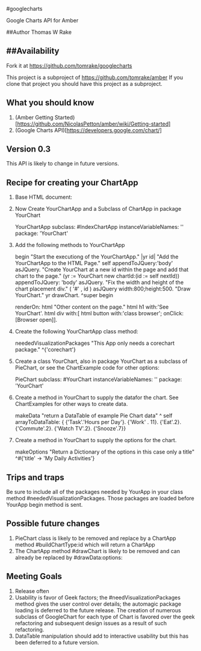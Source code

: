#googlecharts

Google Charts API for Amber

##Author
Thomas W Rake

##Availability
------------
Fork it at https://github.com/tomrake/googlecharts

This project is a subproject of https://github.com/tomrake/amber
If you clone that project you should have this project as a subproject.

## What you should know

1. (Amber Getting Started)[https://github.com/NicolasPetton/amber/wiki/Getting-started]
2. (Google Charts API)[https://developers.google.com/chart/]

Version 0.3
-----------

This API is likely to change in future versions.

## Recipe for creating your ChartApp

1) Base HTML document:

    <!DOCTYPE HTML PUBLIC "-//W3C//DTD HTML 4.01 Transitional//EN">
    <html>
      <head>
        <title>Google Charts</title>
        <script src="../../js/amber.js" type="text/javascript"></script>
        <script type="text/javascript">
    		 loadAmber({
    			files: ['GoogleLoader.js','GoogleCharts.js','YourChart.js'],
    			prefix: 'examples/googlecharts/js', // path for js files i think
    			ready: function() {
    			  $(function() {
    				smalltalk.YourChartApp._new(); // Start the smalltalk App
    			  });
    		}}); 
    	</script>
      </head>
    
      <body>
      </body>
    </html>

2) Now Create YourChartApp and a Subclass of ChartApp in package YourChart

    YourChartApp subclass: #IndexChartApp
    instanceVariableNames: ''
    package: 'YourChart'

3) Add the following methods to YourChartApp

    begin
    	"Start the executiong of the YourChartApp."
        |yr id|
        "Add the YourChartApp to the HTML Page."
        self appendToJQuery:'body' asJQuery.
        "Create YourChart at a new id within the page and add that chart to the page."
        (yr := YourChart new chartId:(id := self nextId)) appendToJQuery: 'body' asJQuery.
        "Fix the width and height of the chart placement div."
        ( '#' , id ) asJQuery width:800;height:500.
        "Draw YourChart."
        yr drawChart.
        ^super begin


    renderOn: html
        "Other content on the page."
        html
             h1 with:'See YourChart'.
        html
            div
                with:[ 
                    html button 
            	         with:'class browser';
               	         onClick:[Browser open]].        

3) Create the following YourChartApp class method:

    neededVisualizationPackages
        "This App only needs a corechart package."
         ^{'corechart'}

4) Create a class YourChart, also in package YourChart as a subclass of PieChart, or see the ChartExample code for other options:

    PieChart subclass: #YourChart
        instanceVariableNames: ''
        package: 'YourChart'

5) Create a method in YourChart to supply the datafor the chart. See ChartExamples for other ways to create data.

    makeData
        "return a DataTable of example Pie Chart data"
         ^ self arrayToDataTable: { {'Task'.'Hours per Day'}.
                {'Work' . 11}.
                {'Eat'.2}.
                {'Commute'.2}.
                {'Watch TV'.2}.
                {'Snooze'.7}}

6) Create a method in YourChart to supply the options for the chart.

    makeOptions
        "Return a Dictionary of the options in this case only a title"
        ^#{'title' -> 'My Daily Activities'}

## Trips and traps

Be sure to include all of the packages needed by YourApp in your class method #neededVisualizationPackages. Those packages are loaded before YourApp begin method is sent.

## Possible future changes

1. PieChart class is likely to be removed and replace by a ChartApp method #buildChartType:id which will return a ChartApp
2. The ChartApp method #drawChart is likely to be removed and can already be replaced by #drawData:options:

## Meeting Goals

1. Release often
2. Usability is favor of Geek factors; the #needVisualizationPackages method gives the user control over details; the automagic package loading is deferred to the future release. The creation of numerous subclass of GoogleChart for each type of Chart is favored over the geek refactoring and subsequent design issues as a result of such refactoring.
3. DataTable manipulation should add to interactive usability but this has been deferred to a future version.



